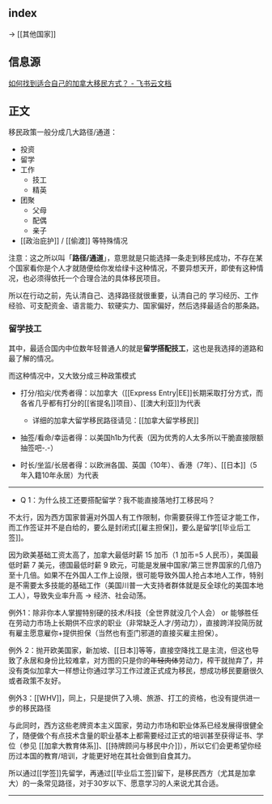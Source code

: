 ## index

-> [[其他国家]]

## 信息源

[如何找到适合自己的加拿大移民方式？ - 飞书云文档](https://gd7dcarg0g.feishu.cn/docx/EXdhdkn8vomGnrx1adOcv7Blnsb)

## 正文

移民政策一般分成几大路径/通道：

- 投资
- 留学
- 工作
	- 技工
	- 精英
- 团聚
	- 父母
	- 配偶
	- 亲子
- [[政治庇护]] / [[偷渡]] 等特殊情况

注意：这之所以叫「**路径/通道**」，意思就是只能选择一条走到移民成功，不存在某个国家看你是个人才就随便给你发给绿卡这种情况，不要异想天开，即使有这种情况，也必须得依托一个合理合法的具体移民项目。

所以在行动之前，先认清自己、选择路径就很重要，认清自己的 学习经历、工作经验、可支配资金、语言能力、软硬实力、国家偏好，然后选择最适合的那条路。

### 留学技工

其中，最适合国内中位数年轻普通人的就是**留学搭配技工**，这也是我选择的道路和最了解的情况。

而这种情况中，又大致分成三种政策模式

- 打分/掐尖/优秀者得：以加拿大（[[Express Entry|EE]]长期采取打分方式，而各省几乎都有打分的[[省提名]]项目）、[[澳大利亚]]为代表
	- 详细的加拿大留学移民路径请见：[[加拿大留学移民]]

- 抽签/看命/幸运者得：以美国h1b为代表（因为优秀的人太多所以干脆直接限额抽签吧-.-）

- 时长/坐监/长居者得：以欧洲各国、英国（10年）、香港（7年）、[[日本]]（5年入籍10年永居）为代表

---

- Q 1：为什么技工还要搭配留学？我不能直接落地打工移民吗？

不太行，因为西方国家普遍对外国人有工作限制，你需要获得工作签证才能工作，而工作签证并不是白给的，要么是封闭式[[雇主担保]]，要么是留学[[毕业后工签]]。

因为欧美基础工资太高了，加拿大最低时薪 15 加币（1 加币=5 人民币），美国最低时薪 7 美元，德国最低时薪 9 欧元，可能是发展中国家/第三世界国家的几倍乃至十几倍。如果不在外国人工作上设限，很可能导致外国人抢占本地人工作，特别是不需要太多技能的基础工作（美国川普一大支持者群体就是反全球化的美国本地工人），导致失业率升高 → 经济、社会动荡。

例外1：除非你本人掌握特别硬的技术/科技（全世界就没几个人会） or 能够胜任在劳动力市场上长期供不应求的职业（非常缺乏人才/劳动力），直接跨洋投简历就有雇主愿意雇你+提供担保（当然也有歪门邪道的直接买雇主担保）。

例外 2：抛开欧美国家，新加坡、[[日本]]等等，直接空降找工是主流，但这也导致了永居和身份比较难拿，对方图的只是你的~~年轻肉体~~劳动力，榨干就抛弃了，并没有类似加拿大一样想让你通过学习工作过渡正式成为移民，想成功移民要磨很久或者政策不友好。

例外3：[[WHV]]，同上，只是提供了入境、旅游、打工的资格，也没有提供进一步的移民路径

与此同时，西方这些老牌资本主义国家，劳动力市场和职业体系已经发展得很健全了，随便做个有点技术含量的职业基本上都需要经过正式的培训甚至获得证书、学位（参见 [[加拿大教育体系]]、[[持牌顾问与移民中介]]），所以它们会更希望你经历过本国的教育/培训，才能更好地在其社会做到自食其力。

所以通过[[学签]]先留学，再通过[[毕业后工签]]留下，是移民西方（尤其是加拿大）的一条常见路径，对于30岁以下、愿意学习的人来说尤其合适。

---



<!--对中国人来说，留学可以分成两种——镀金留学和跑路留学，思路完全不一样。-->

